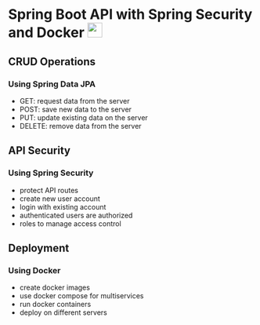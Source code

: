 
# Spring Boot API with Spring Security and Docker <img width="30" height="30" src="https://img.icons8.com/offices/30/000000/spring-logo.png" alt="spring-logo"/>
## CRUD Operations

### Using Spring Data JPA 
- GET: request data from the server
- POST: save new data to the server
- PUT: update existing data on the server
- DELETE: remove data from the server


## API Security

### Using Spring Security
- protect API routes
- create new user account
- login with existing account
- authenticated users are authorized
- roles to manage access control


## Deployment

### Using Docker
- create docker images
- use docker compose for multiservices
- run docker containers
- deploy on different servers
